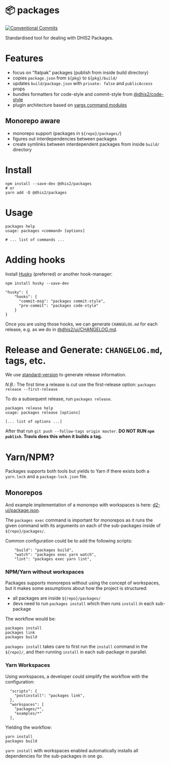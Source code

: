 # 📦 packages
[![Conventional Commits](https://img.shields.io/badge/Conventional%20Commits-1.0.0-yellow.svg)](https://conventionalcommits.org)

Standardised tool for dealing with DHIS2 Packages.

# Features
- focus on "flatpak" packages (publish from inside build directory)
- copies `package.json` from `${pkg}` to `${pkg}/build/`
- updates `build/package.json` with `private: false` and `publicAccess` props
- bundles formatters for code-style and commit-style from [@dhis2/code-style](https://github.com/dhis2/code-style)
- plugin architecture based on [yargs command modules](https://github.com/yargs/yargs/blob/master/docs/advanced.md#providing-a-command-module)

## Monorepo aware
- monorepo support (packages in `${repo}/packages/`)
- figures out interdependencies between packages
- create symlinks between interdependent packages from inside `build/` directory

# Install

```
npm install --save-dev @dhis2/packages
# or
yarn add -D @dhis2/packages
```

# Usage

```
packages help
usage: packages <command> [options]

# ... list of commands ...
```

# Adding hooks

Install [Husky](https://github.com/typicode/husky) (preferred) or another hook-manager:

```
npm install husky --save-dev
```

```
"husky": {
    "hooks": {
      "commit-msg": "packages commit-style",
      "pre-commit": "packages code-style"
    }
}
```

Once you are using those hooks, we can generate `CHANGELOG.md` for each release, e.g. as we do in [@dhis2/ui/CHANGELOG.md](https://github.com/dhis2/ui/blob/master/CHANGELOG.md).

# Release and Generate: `CHANGELOG.md`, tags, etc.

We use [standard-version](https://github.com/conventional-changelog/standard-version) to generate release information.

*N.B.*: The first time a release is cut use the first-release option: `packages release --first-release`

To do a subsequent release, run `packages release`.

```
packages release help
usage: packages release [options]                 

[... list of options ...]
```

After that run `git push --follow-tags origin master`. **DO NOT RUN `npm publish`. Travis does this when it builds a tag.**

# Yarn/NPM?

Packages supports both tools but yields to Yarn if there exists both a `yarn.lock` and a `package-lock.json` file.

## Monorepos

And example implementation of a monorepo with workspaces is here: [d2-ui/package.json](https://github.com/dhis2/d2-ui/blob/master/package.json).

The `packages exec` command is important for monorepos as it runs the given command with its arguments on each of the sub-packages inside of `${repo}/packages/`.

Common configuration could be to add the following scripts:

```
    "build": "packages build",
    "watch": "packages exec yarn watch",
    "lint": "packages exec yarn lint",
```

### NPM/Yarn without workspaces

Packages supports monorepos without using the concept of workspaces, but it makes some assumptions about how the project is structured:

- all packages are inside `${repo}/packages/`
- devs need to run `packages install` which then runs `install` in each sub-package

The workflow would be:

```
packages install
packages link
packages build
```

`packages install` takes care to first run the `install` command in the `${repo}/`, and then running `install` in each sub-package in parallel. 

### Yarn Workspaces

Using workspaces, a developer could simplify the workflow with the configuration:

```
  "scripts": {
    "postinstall": "packages link",
  },
  "workspaces": [
    "packages/*",
    "examples/*"
  ],
```

Yielding the workflow:

```
yarn install
packages build
```

`yarn install` with workspaces enabled automatically installs all dependencies for the sub-packages in one go.
